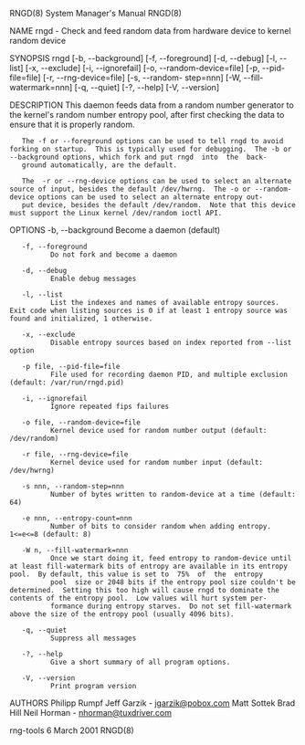 RNGD(8)                                                                                    System Manager's Manual                                                                                    RNGD(8)



NAME
       rngd - Check and feed random data from hardware device to kernel random device


SYNOPSIS
       rngd  [-b,  --background]  [-f,  --foreground]  [-d,  --debug] [-l, --list] [-x, --exclude] [-i, --ignorefail] [-o, --random-device=file] [-p, --pid-file=file] [-r, --rng-device=file] [-s, --random-
       step=nnn] [-W, --fill-watermark=nnn] [-q, --quiet] [-?, --help] [-V, --version]


DESCRIPTION
       This daemon feeds data from a random number generator to the kernel's random number entropy pool, after first checking the data to ensure that it is properly random.

       The -f or --foreground options can be used to tell rngd to avoid forking on startup.  This is typically used for debugging.  The -b or --background options, which fork and put rngd  into  the  back‐
       ground automatically, are the default.

       The  -r or --rng-device options can be used to select an alternate source of input, besides the default /dev/hwrng.  The -o or --random-device options can be used to select an alternate entropy out‐
       put device, besides the default /dev/random.  Note that this device must support the Linux kernel /dev/random ioctl API.

OPTIONS
       -b, --background
              Become a daemon (default)

       -f, --foreground
              Do not fork and become a daemon

       -d, --debug
              Enable debug messages

       -l, --list
              List the indexes and names of available entropy sources. Exit code when listing sources is 0 if at least 1 entropy source was found and initialized, 1 otherwise.

       -x, --exclude
              Disable entropy sources based on index reported from --list option

       -p file, --pid-file=file
              File used for recording daemon PID, and multiple exclusion (default: /var/run/rngd.pid)

       -i, --ignorefail
              Ignore repeated fips failures

       -o file, --random-device=file
              Kernel device used for random number output (default: /dev/random)

       -r file, --rng-device=file
              Kernel device used for random number input (default: /dev/hwrng)

       -s nnn, --random-step=nnn
              Number of bytes written to random-device at a time (default: 64)

       -e nnn, --entropy-count=nnn
              Number of bits to consider random when adding entropy. 1<=e<=8 (default: 8)

       -W n, --fill-watermark=nnn
              Once we start doing it, feed entropy to random-device until at least fill-watermark bits of entropy are available in its entropy pool.  By default, this value is set to  75%  of  the  entropy
              pool  size or 2048 bits if the entropy pool size couldn't be determined.  Setting this too high will cause rngd to dominate the contents of the entropy pool.  Low values will hurt system per‐
              formance during entropy starves.  Do not set fill-watermark above the size of the entropy pool (usually 4096 bits).

       -q, --quiet
              Suppress all messages

       -?, --help
              Give a short summary of all program options.

       -V, --version
              Print program version


AUTHORS
       Philipp Rumpf
       Jeff Garzik - jgarzik@pobox.com
       Matt Sottek
       Brad Hill
       Neil Horman - nhorman@tuxdriver.com



rng-tools 6                                                                                       March 2001                                                                                          RNGD(8)

